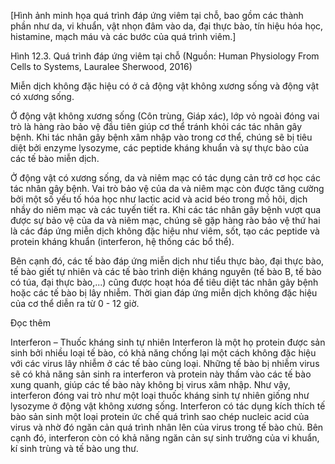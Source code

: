 [Hình ảnh minh họa quá trình đáp ứng viêm tại chỗ, bao gồm các thành phần như da, vi khuẩn, vật nhọn đâm vào da, đại thực bào, tín hiệu hóa học, histamine, mạch máu và các bước của quá trình viêm.]

Hình 12.3. Quá trình đáp ứng viêm tại chỗ
(Nguồn: Human Physiology From Cells to Systems, Lauralee Sherwood, 2016)

Miễn dịch không đặc hiệu có ở cả động vật không xương sống và động vật có xương sống.

Ở động vật không xương sống (Côn trùng, Giáp xác), lớp vỏ ngoài đóng vai trò là hàng rào bảo vệ đầu tiên giúp cơ thể tránh khỏi các tác nhân gây bệnh. Khi tác nhân gây bệnh xâm nhập vào trong cơ thể, chúng sẽ bị tiêu diệt bởi enzyme lysozyme, các peptide kháng khuẩn và sự thực bào của các tế bào miễn dịch.

Ở động vật có xương sống, da và niêm mạc có tác dụng cản trở cơ học các tác nhân gây bệnh. Vai trò bảo vệ của da và niêm mạc còn được tăng cường bởi một số yếu tố hóa học như lactic acid và acid béo trong mồ hôi, dịch nhầy do niêm mạc và các tuyến tiết ra. Khi các tác nhân gây bệnh vượt qua được sự bảo vệ của da và niêm mạc, chúng sẽ gặp hàng rào bảo vệ thứ hai là các đáp ứng miễn dịch không đặc hiệu như viêm, sốt, tạo các peptide và protein kháng khuẩn (interferon, hệ thống các bổ thể).

Bên cạnh đó, các tế bào đáp ứng miễn dịch như tiểu thực bào, đại thực bào, tế bào giết tự nhiên và các tế bào trình diện kháng nguyên (tế bào B, tế bào có túa, đại thực bào,...) cũng được hoạt hóa để tiêu diệt tác nhân gây bệnh hoặc các tế bào bị lây nhiễm. Thời gian đáp ứng miễn dịch không đặc hiệu của cơ thể diễn ra từ 0 - 12 giờ.

Đọc thêm

Interferon – Thuốc kháng sinh tự nhiên
Interferon là một họ protein được sản sinh bởi nhiều loại tế bào, có khả năng chống lại một cách không đặc hiệu với các virus lây nhiễm ở các tế bào cùng loại. Những tế bào bị nhiễm virus sẽ có khả năng sản sinh ra interferon và protein này thấm vào các tế bào xung quanh, giúp các tế bào này không bị virus xâm nhập. Như vậy, interferon đóng vai trò như một loại thuốc kháng sinh tự nhiên giống như lysozyme ở động vật không xương sống. Interferon có tác dụng kích thích tế bào sản sinh một loại protein ức chế quá trình sao chép nucleic acid của virus và nhờ đó ngăn cản quá trình nhân lên của virus trong tế bào chủ. Bên cạnh đó, interferon còn có khả năng ngăn cản sự sinh trưởng của vi khuẩn, kí sinh trùng và tế bào ung thư.